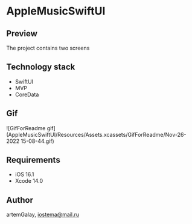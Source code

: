 # AppleMusicSwiftUI
## Preview
The project contains two screens
## Technology stack
* SwiftUI
* MVP
* CoreData

## Gif
![GifForReadme gif](AppleMusicSwiftUI/Resources/Assets.xcassets/GifForReadme/Nov-26-2022 15-08-44.gif)

## Requirements
* iOS 16.1
* Xcode 14.0

## Author
artemGalay, iostema@mail.ru
